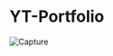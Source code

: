 # YT-Portfolio
![Capture](https://user-images.githubusercontent.com/130650776/233442615-24720f77-3f20-431f-9f33-68d7fd267acc.JPG)
